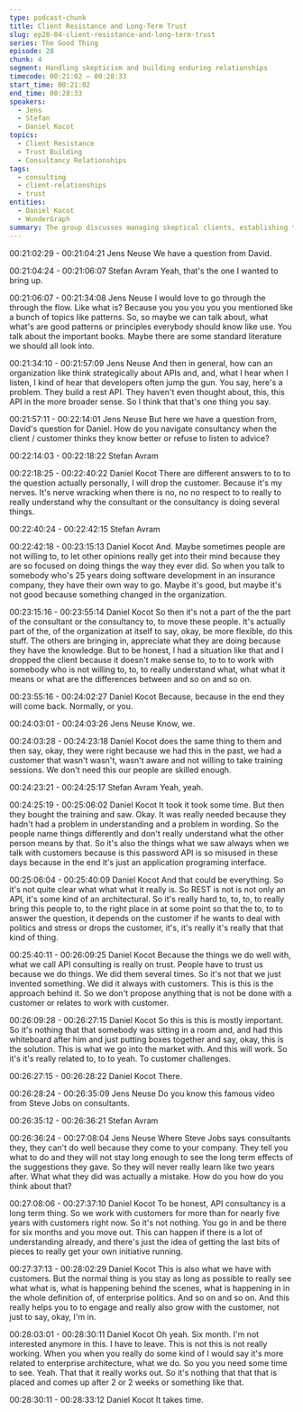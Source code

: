 ```yaml
---
type: podcast-chunk
title: Client Resistance and Long-Term Trust
slug: ep28-04-client-resistance-and-long-term-trust
series: The Good Thing
episode: 28
chunk: 4
segment: Handling skepticism and building enduring relationships
timecode: 00:21:02 – 00:28:33
start_time: 00:21:02
end_time: 00:28:33
speakers:
  - Jens
  - Stefan
  - Daniel Kocot
topics:
  - Client Resistance
  - Trust Building
  - Consultancy Relationships
tags:
  - consulting
  - client-relationships
  - trust
entities:
  - Daniel Kocot
  - WunderGraph
summary: The group discusses managing skeptical clients, establishing trust over time, and how consultancy relationships evolve through consistent value delivery.
---
```

00:21:02:29 - 00:21:04:21
Jens Neuse
We have a question from David.

00:21:04:24 - 00:21:06:07
Stefan Avram
Yeah, that's the one I wanted to bring up.

00:21:06:07 - 00:21:34:08
Jens Neuse
I would love to go through the through the flow. Like what is? Because you you you you you mentioned like a bunch of topics like patterns. So, so maybe we can talk about, what what's are good patterns or principles everybody should know like use. You talk about the important books. Maybe there are some standard literature we should all look into.

00:21:34:10 - 00:21:57:09
Jens Neuse
And then in general, how can an organization like think strategically about APIs and, and, what I hear when I listen, I kind of hear that developers often jump the gun. You say, here's a problem. They build a rest API. They haven't even thought about, this, this API in the more broader sense. So I think that that's one thing you say.

00:21:57:11 - 00:22:14:01
Jens Neuse
But here we have a question from, David's question for Daniel. How do you navigate consultancy when the client / customer thinks they know better or refuse to listen to advice?

00:22:14:03 - 00:22:18:22
Stefan Avram


00:22:18:25 - 00:22:40:22
Daniel Kocot
There are different answers to to to the question actually personally, I will drop the customer. Because it's my nerves. It's nerve wracking when there is no, no no respect to to really to really understand why the consultant or the consultancy is doing several things.

00:22:40:24 - 00:22:42:15
Stefan Avram


00:22:42:18 - 00:23:15:13
Daniel Kocot
And. Maybe sometimes people are not willing to, to let other opinions really get into their mind because they are so focused on doing things the way they ever did. So when you talk to somebody who's 25 years doing software development in an insurance company, they have their own way to go. Maybe it's good, but maybe it's not good because something changed in the organization.

00:23:15:16 - 00:23:55:14
Daniel Kocot
So then it's not a part of the the part of the consultant or the consultancy to, to move these people. It's actually part of the, of the organization at itself to say, okay, be more flexible, do this stuff. The others are bringing in, appreciate what they are doing because they have the knowledge. But to be honest, I had a situation like that and I dropped the client because it doesn't make sense to, to to to work with somebody who is not willing to, to, to really understand what, what what it means or what are the differences between and so on and so on.

00:23:55:16 - 00:24:02:27
Daniel Kocot
Because, because in the end they will come back. Normally, or you.

00:24:03:01 - 00:24:03:26
Jens Neuse
Know, we.

00:24:03:28 - 00:24:23:18
Daniel Kocot
does the same thing to them and then say, okay, they were right because we had this in the past, we had a customer that wasn't wasn't, wasn't aware and not willing to take training sessions. We don't need this our people are skilled enough.

00:24:23:21 - 00:24:25:17
Stefan Avram
Yeah, yeah.

00:24:25:19 - 00:25:06:02
Daniel Kocot
It took it took some time. But then they bought the training and saw. Okay. It was really needed because they hadn't had a problem in understanding and a problem in wording. So the people name things differently and don't really understand what the other person means by that. So it's also the things what we saw always when we talk with customers because is this password API is so misused in these days because in the end it's just an application programing interface.

00:25:06:04 - 00:25:40:09
Daniel Kocot
And that could be everything. So it's not quite clear what what what it really is. So REST is not is not only an API, it's some kind of an architectural. So it's really hard to, to, to, to really bring this people to, to the right place in at some point so that the to, to to answer the question, it depends on the customer if he wants to deal with politics and stress or drops the customer, it's, it's really it's really that that kind of thing.

00:25:40:11 - 00:26:09:25
Daniel Kocot
Because the things we do well with, what we call API consulting is really on trust. People have to trust us because we do things. We did them several times. So it's not that we just invented something. We did it always with customers. This is this is the approach behind it. So we don't propose anything that is not be done with a customer or relates to work with customer.

00:26:09:28 - 00:26:27:15
Daniel Kocot
So this is this is mostly important. So it's nothing that that somebody was sitting in a room and, and had this whiteboard after him and just putting boxes together and say, okay, this is the solution. This is what we go into the market with. And this will work. So it's it's really related to, to to yeah. To customer challenges.

00:26:27:15 - 00:26:28:22
Daniel Kocot
There.

00:26:28:24 - 00:26:35:09
Jens Neuse
Do you know this famous video from Steve Jobs on consultants.

00:26:35:12 - 00:26:36:21
Stefan Avram


00:26:36:24 - 00:27:08:04
Jens Neuse
Where Steve Jobs says consultants they, they can't do well because they come to your company. They tell you what to do and they will not stay long enough to see the long term effects of the suggestions they gave. So they will never really learn like two years after. What what they did was actually a mistake. How do you how do you think about that?

00:27:08:06 - 00:27:37:10
Daniel Kocot
To be honest, API consultancy is a long term thing. So we work with customers for more than for nearly five years with customers right now. So it's not nothing. You go in and be there for six months and you move out. This can happen if there is a lot of understanding already, and there's just the idea of getting the last bits of pieces to really get your own initiative running.

00:27:37:13 - 00:28:02:29
Daniel Kocot
This is also what we have with customers. But the normal thing is you stay as long as possible to really see what what is, what is happening behind the scenes, what is happening in in the whole definition of, of enterprise politics. And so on and so on. And this really helps you to to engage and really also grow with the customer, not just to say, okay, I'm in.

00:28:03:01 - 00:28:30:11
Daniel Kocot
Oh yeah. Six month. I'm not interested anymore in this. I have to leave. This is not this is not really working. When you when you really do some kind of I would say it's more related to enterprise architecture, what we do. So you you need some time to see. Yeah. That that it really works out. So it's nothing that that that is placed and comes up after 2 or 2 weeks or something like that.

00:28:30:11 - 00:28:33:12
Daniel Kocot
It takes time.

